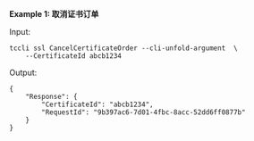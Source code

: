 **Example 1: 取消证书订单**



Input: 

```
tccli ssl CancelCertificateOrder --cli-unfold-argument  \
    --CertificateId abcb1234
```

Output: 
```
{
    "Response": {
        "CertificateId": "abcb1234",
        "RequestId": "9b397ac6-7d01-4fbc-8acc-52dd6ff0877b"
    }
}
```

